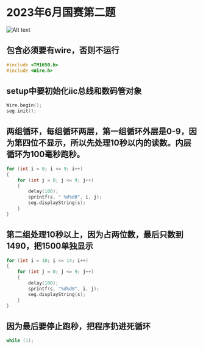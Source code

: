 # 2023年6月国赛第二题
![Alt text](image.png)

## 包含必须要有wire，否则不运行
```CPP
#include <TM1650.h>
#include <Wire.h>
```
## setup中要初始化iic总线和数码管对象
```CPP
Wire.begin();
seg.init();
```
## 两组循环，每组循环两层，第一组循环外层是0-9，因为第四位不显示，所以先处理10秒以内的读数。内层循环为100毫秒跑秒。
```CPP
for (int i = 0; i <= 9; i++)
{
    for (int j = 0; j <= 9; j++)
    {
        delay(100);
        sprintf(s, " %d%d0", i, j);
        seg.displayString(s);
    }
}
```
## 第二组处理10秒以上，因为占两位数，最后只数到1490，把1500单独显示
```CPP
for (int i = 10; i <= 14; i++)
{
    for (int j = 0; j <= 9; j++)
    {
        delay(100);
        sprintf(s, "%d%d0", i, j);
        seg.displayString(s);
    }
}
```
## 因为最后要停止跑秒，把程序扔进死循环
```CPP
while (1);
```
